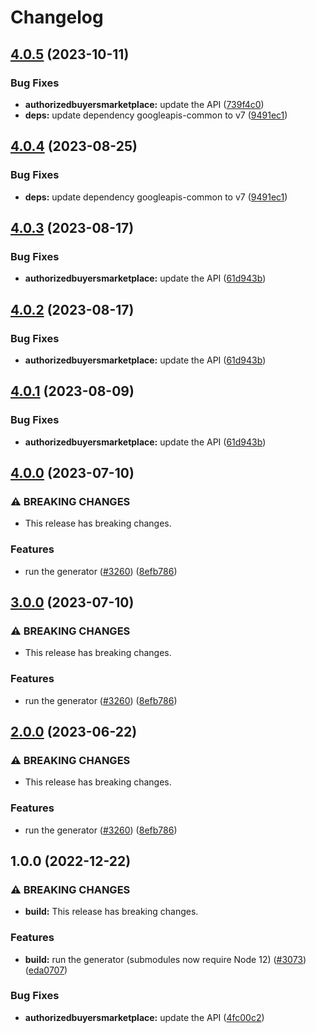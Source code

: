 # Changelog

## [4.0.5](https://github.com/googleapis/google-api-nodejs-client/compare/authorizedbuyersmarketplace-v4.0.4...authorizedbuyersmarketplace-v4.0.5) (2023-10-11)


### Bug Fixes

* **authorizedbuyersmarketplace:** update the API ([739f4c0](https://github.com/googleapis/google-api-nodejs-client/commit/739f4c0e80b3d2ab8135d8e7d975ee25f94df17c))
* **deps:** update dependency googleapis-common to v7 ([9491ec1](https://github.com/googleapis/google-api-nodejs-client/commit/9491ec1cdc3c413e7d73edcfcd59cf5c28a7c855))

## [4.0.4](https://github.com/googleapis/google-api-nodejs-client/compare/authorizedbuyersmarketplace-v4.0.3...authorizedbuyersmarketplace-v4.0.4) (2023-08-25)


### Bug Fixes

* **deps:** update dependency googleapis-common to v7 ([9491ec1](https://github.com/googleapis/google-api-nodejs-client/commit/9491ec1cdc3c413e7d73edcfcd59cf5c28a7c855))

## [4.0.3](https://github.com/googleapis/google-api-nodejs-client/compare/authorizedbuyersmarketplace-v4.0.2...authorizedbuyersmarketplace-v4.0.3) (2023-08-17)


### Bug Fixes

* **authorizedbuyersmarketplace:** update the API ([61d943b](https://github.com/googleapis/google-api-nodejs-client/commit/61d943be060a702f2c19d88115d5361acce74a55))

## [4.0.2](https://github.com/googleapis/google-api-nodejs-client/compare/authorizedbuyersmarketplace-v4.0.1...authorizedbuyersmarketplace-v4.0.2) (2023-08-17)


### Bug Fixes

* **authorizedbuyersmarketplace:** update the API ([61d943b](https://github.com/googleapis/google-api-nodejs-client/commit/61d943be060a702f2c19d88115d5361acce74a55))

## [4.0.1](https://github.com/googleapis/google-api-nodejs-client/compare/authorizedbuyersmarketplace-v4.0.0...authorizedbuyersmarketplace-v4.0.1) (2023-08-09)


### Bug Fixes

* **authorizedbuyersmarketplace:** update the API ([61d943b](https://github.com/googleapis/google-api-nodejs-client/commit/61d943be060a702f2c19d88115d5361acce74a55))

## [4.0.0](https://github.com/googleapis/google-api-nodejs-client/compare/authorizedbuyersmarketplace-v3.0.0...authorizedbuyersmarketplace-v4.0.0) (2023-07-10)


### ⚠ BREAKING CHANGES

* This release has breaking changes.

### Features

* run the generator ([#3260](https://github.com/googleapis/google-api-nodejs-client/issues/3260)) ([8efb786](https://github.com/googleapis/google-api-nodejs-client/commit/8efb7861b7da4bc1472a4b654e46f90b29fbff20))

## [3.0.0](https://github.com/googleapis/google-api-nodejs-client/compare/authorizedbuyersmarketplace-v2.0.0...authorizedbuyersmarketplace-v3.0.0) (2023-07-10)


### ⚠ BREAKING CHANGES

* This release has breaking changes.

### Features

* run the generator ([#3260](https://github.com/googleapis/google-api-nodejs-client/issues/3260)) ([8efb786](https://github.com/googleapis/google-api-nodejs-client/commit/8efb7861b7da4bc1472a4b654e46f90b29fbff20))

## [2.0.0](https://github.com/googleapis/google-api-nodejs-client/compare/authorizedbuyersmarketplace-v1.0.0...authorizedbuyersmarketplace-v2.0.0) (2023-06-22)


### ⚠ BREAKING CHANGES

* This release has breaking changes.

### Features

* run the generator ([#3260](https://github.com/googleapis/google-api-nodejs-client/issues/3260)) ([8efb786](https://github.com/googleapis/google-api-nodejs-client/commit/8efb7861b7da4bc1472a4b654e46f90b29fbff20))

## 1.0.0 (2022-12-22)


### ⚠ BREAKING CHANGES

* **build:** This release has breaking changes.

### Features

* **build:** run the generator (submodules now require Node 12) ([#3073](https://github.com/googleapis/google-api-nodejs-client/issues/3073)) ([eda0707](https://github.com/googleapis/google-api-nodejs-client/commit/eda07079dadab46a80b6f9ede618f4f43030169e))


### Bug Fixes

* **authorizedbuyersmarketplace:** update the API ([4fc00c2](https://github.com/googleapis/google-api-nodejs-client/commit/4fc00c223ef4792e8dee52ab0a11705a3b1ee455))
